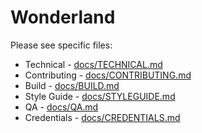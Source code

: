 # Wonderland

Please see specific files:

* Technical - [docs/TECHNICAL.md](docs/TECHNICAL.md)
* Contributing - [docs/CONTRIBUTING.md](docs/CONTRIBUTING.md)
* Build - [docs/BUILD.md](docs/BUILD.md)
* Style Guide - [docs/STYLEGUIDE.md ](docs/STYLEGUIDE.md)
* QA - [docs/QA.md](docs/QA.md)
* Credentials - [docs/CREDENTIALS.md](docs/CREDENTIALS.md)
